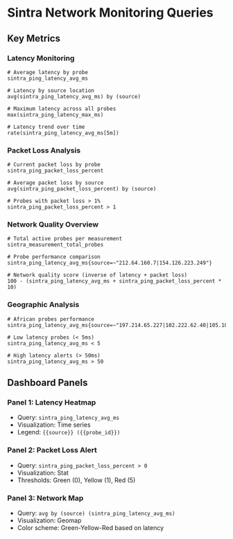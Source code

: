 # Sintra Network Monitoring Queries

## Key Metrics

### Latency Monitoring
```promql
# Average latency by probe
sintra_ping_latency_avg_ms

# Latency by source location
avg(sintra_ping_latency_avg_ms) by (source)

# Maximum latency across all probes
max(sintra_ping_latency_max_ms)

# Latency trend over time
rate(sintra_ping_latency_avg_ms[5m])
```

### Packet Loss Analysis
```promql
# Current packet loss by probe
sintra_ping_packet_loss_percent

# Average packet loss by source
avg(sintra_ping_packet_loss_percent) by (source)

# Probes with packet loss > 1%
sintra_ping_packet_loss_percent > 1
```

### Network Quality Overview
```promql
# Total active probes per measurement
sintra_measurement_total_probes

# Probe performance comparison
sintra_ping_latency_avg_ms{source=~"212.64.160.7|154.126.223.249"}

# Network quality score (inverse of latency + packet loss)
100 - (sintra_ping_latency_avg_ms + sintra_ping_packet_loss_percent * 10)
```

### Geographic Analysis
```promql
# African probes performance
sintra_ping_latency_avg_ms{source=~"197.214.65.227|102.222.62.40|105.186.58.234"}

# Low latency probes (< 5ms)
sintra_ping_latency_avg_ms < 5

# High latency alerts (> 50ms)
sintra_ping_latency_avg_ms > 50
```

## Dashboard Panels

### Panel 1: Latency Heatmap
- Query: `sintra_ping_latency_avg_ms`
- Visualization: Time series
- Legend: `{{source}} ({{probe_id}})`

### Panel 2: Packet Loss Alert
- Query: `sintra_ping_packet_loss_percent > 0`
- Visualization: Stat
- Thresholds: Green (0), Yellow (1), Red (5)

### Panel 3: Network Map
- Query: `avg by (source) (sintra_ping_latency_avg_ms)`
- Visualization: Geomap
- Color scheme: Green-Yellow-Red based on latency
